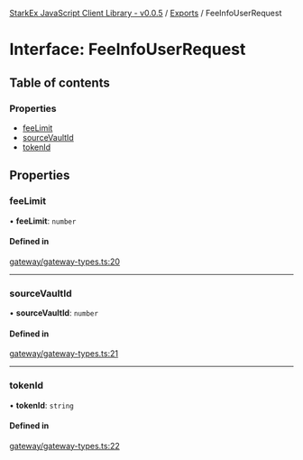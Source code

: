 [StarkEx JavaScript Client Library - v0.0.5](../README.md) / [Exports](../modules.md) / FeeInfoUserRequest

# Interface: FeeInfoUserRequest

## Table of contents

### Properties

- [feeLimit](FeeInfoUserRequest.md#feelimit)
- [sourceVaultId](FeeInfoUserRequest.md#sourcevaultid)
- [tokenId](FeeInfoUserRequest.md#tokenid)

## Properties

### feeLimit

• **feeLimit**: `number`

#### Defined in

[gateway/gateway-types.ts:20](https://github.com/starkware-libs/starkex-js/blob/ed910a6/src/lib/gateway/gateway-types.ts#L20)

---

### sourceVaultId

• **sourceVaultId**: `number`

#### Defined in

[gateway/gateway-types.ts:21](https://github.com/starkware-libs/starkex-js/blob/ed910a6/src/lib/gateway/gateway-types.ts#L21)

---

### tokenId

• **tokenId**: `string`

#### Defined in

[gateway/gateway-types.ts:22](https://github.com/starkware-libs/starkex-js/blob/ed910a6/src/lib/gateway/gateway-types.ts#L22)
